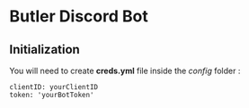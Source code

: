 # Butler Discord Bot

## Initialization

You will need to create **creds.yml** file inside the _config_ folder : 

    clientID: yourClientID
    token: 'yourBotToken'
